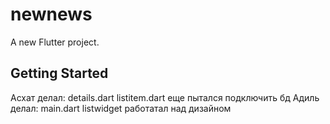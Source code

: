 # newnews

A new Flutter project.

## Getting Started

Асхат делал:
details.dart
listitem.dart
еще пытался подключить бд
Адиль делал:
main.dart
listwidget
работатал над дизайном
